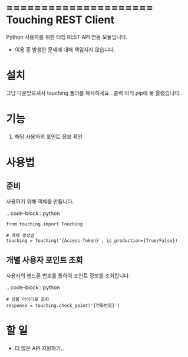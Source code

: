 =====================
Touching REST Client
=====================

Python 사용자를 위한 터칭 REST API 연동 모듈입니다.

* 이용 중 발생한 문제에 대해 책임지지 않습니다.

설치
=======

그냥 다운받으셔서 touching 폴더를 복사하세요...쿨럭
아직 pip에 못 올렸습니다..

기능
======
1. 해당 사용자의 포인트 정보 확인


사용법
=======

준비
------

사용하기 위해 객체를 만듭니다.

.. code-block:: python

    from touching import Touching

    # 객체 생성법
    touching = Touching('{Access-Token}', is_production={True/False})


개별 사용자 포인트 조회
------

사용자의 핸드폰 번호를 통하여 포인트 정보를 조회합니다.

.. code-block:: python

    # 상품 아이디로 조회
    response = touching.check_point('{전화번호}')



할 일
======
- 더 많은 API 지원하기..
